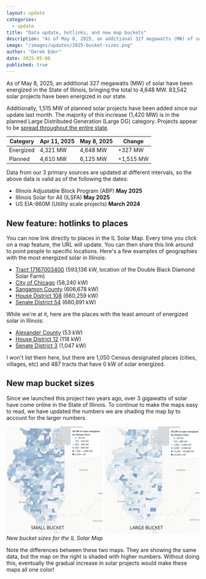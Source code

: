 ```yaml
---
layout: update
categories:
  - update
title: "Data update, hotlinks, and new map buckets"
description: "As of May 8, 2025, an additional 327 megawatts (MW) of solar have been energized in the State of Illinois, bringing the total to 4,648 MW. 83,542 solar projects have been energized in our state."
image: "/images/updates/2025-bucket-sizes.png"
author: "Derek Eder"
date: 2025-05-08
published: true
---
```


As of May 8, 2025, an additional 327 megawatts (MW) of solar have been energized in the State of Illinois, bringing the total to 4,648 MW. 83,542 solar projects have been energized in our state.

Additionally, 1,515 MW of planned solar projects have been added since our update last month. The majority of this increase (1,420 MW) is in the planned Large Distributed Generation (Large DG) category. Projects appear to be [spread throughout the entire state](/index.html#/?status=planned&category=dg_large_kw).

<table class='table'>
  <thead>
    <tr>
      <th>Category</th>
      <th>Apr 11, 2025</th>
      <th>May 8, 2025</th>
      <th>Change</th>
    </tr>
  </thead>
  <tbody>
    <tr>
      <td>Energized</td>
      <td>4,321 MW</td>
      <td>4,648 MW</td>
      <td>+327 MW</td>
    </tr>
    <tr>
      <td>Planned</td>
      <td>4,610 MW</td>
      <td>6,125 MW</td>
      <td>+1,515 MW</td>
    </tr>
  </tbody>
</table>

Data from our 3 primary sources are updated at different intervals, so the above data is valid as of the following the dates:

* Illinois Adjustable Block Program (ABP) **May 2025**
* Illinois Solar for All (ILSFA) **May 2025**
* US EIA-860M (Utility scale projects) **March 2024**

## New feature: hotlinks to places

You can now link directly to places in the IL Solar Map. Every time you click on a map feature, the URL will update. You can then share this link around to point people to specific locations. Here's a few examples of geographies with the most energized solar in Illinois:

* [Tract 17167003400](https://ilsolarmap.com/#/?geography=tracts&id=17167003400) (593,136 kW, location of the Double Black Diamond Solar Farm)
* [City of Chicago](https://ilsolarmap.com/#/?geography=places&id=67452880) (58,240 kW)
* [Sangamon County](https://ilsolarmap.com/#/?geography=counties&id=167) (606,678 kW)
* [House District 108](https://ilsolarmap.com/#/?geography=il-house&id=108) (660,259 kW)
* [Senate District 54](https://ilsolarmap.com/#/?geography=il-senate&id=54) (680,891 kW)

While we're at it, here are the places with the least amount of energized solar in Illinois:

* [Alexander County](https://ilsolarmap.com/#/?geography=counties&id=3) (53 kW)
* [House District 12](https://ilsolarmap.com/#/?geography=il-house&id=12) (118 kW)
* [Senate District 3](https://ilsolarmap.com/#/?geography=il-senate&id=3)  (1,047 kW)

I won't list them here, but there are 1,050 Census designated places (cities, villages, etc) and 487 tracts that have 0 kW of solar energized.

## New map bucket sizes

Since we launched this project two years ago, over 3 gigawatts of solar have come online in the State of Illinois. To continue to make the maps easy to read, we have updated the numbers we are shading the map by to account for the larger numbers.

<p>
  <img src="/images/updates/2025-bucket-sizes.png" alt="New bucket sizes for the IL Solar Map" class="img-thumbnail" /><br /><em>New bucket sizes for the IL Solar Map</em>
</p>

Note the differences between these two maps. They are showing the same data, but the map on the right is shaded with higher numbers. Without doing this, eventually the gradual increase in solar projects would make these maps all one color!